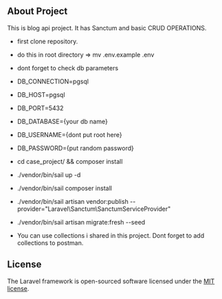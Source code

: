 ## About Project

This is blog api project. It has Sanctum and basic CRUD OPERATIONS.

- first clone repository.
- do this in root directory => mv .env.example .env
- dont forget to check db parameters
- DB_CONNECTION=pgsql
- DB_HOST=pgsql
- DB_PORT=5432
- DB_DATABASE={your db name}
- DB_USERNAME={dont put root here}
- DB_PASSWORD={put random password} 
- cd case_project/ && composer install
- ./vendor/bin/sail up -d
- ./vendor/bin/sail composer install
- ./vendor/bin/sail artisan vendor:publish --provider="Laravel\Sanctum\SanctumServiceProvider"
- ./vendor/bin/sail artisan migrate:fresh --seed

- You can use collections i shared in this project. 
Dont forget to add collections to postman.

## License

The Laravel framework is open-sourced software licensed under the [MIT license](https://opensource.org/licenses/MIT).
